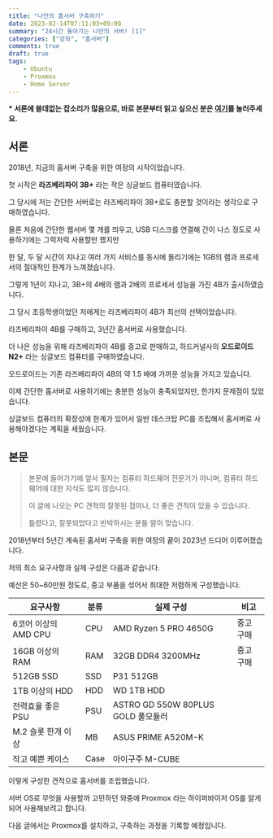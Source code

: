 ```yaml
---
title: "나만의 홈서버 구축하기"
date: 2023-02-14T07:11:03+09:00
summary: "24시간 돌아가는 나만의 서버! [1]"
categories: ["강좌", "홈서버"]
comments: true
draft: true
tags:
    - Ubuntu
    - Proxmox
    - Home Server
---
```


**\* 서론에 쓸데없는 잡소리가 많음으로, 바로 본문부터 읽고 싶으신 분은 [여기](#본문)를 눌러주세요.**

## 서론

2018년, 지금의 홈서버 구축을 위한 여정의 시작이었습니다.

첫 시작은 **라즈베리파이 3B+** 라는 작은 싱글보드 컴퓨터였습니다.

그 당시에 저는 간단한 서버로는 라즈베리파이 3B+로도 충분할 것이라는 생각으로 구매하였습니다.

물론 처음에 간단한 웹서버 몇 개를 띄우고, USB 디스크를 연결해 간이 나스 정도로 사용하기에는 그럭저럭 사용할만 했지만

한 달, 두 달 시간이 지나고 여러 가지 서비스를 동시에 돌리기에는 1GB의 램과 프로세서의 절대적인 한계가 느껴졌습니다.

그렇게 1년이 지나고, 3B+의 4배의 램과 2배의 프로세서 성능을 가진 4B가 출시하였습니다.

그 당시 초등학생이었던 저에게는 라즈베리파이 4B가 최선의 선택이었습니다.

라즈베리파이 4B를 구매하고, 3년간 홈서버로 사용했습니다.

더 나은 성능을 위해 라즈베리파이 4B를 중고로 판매하고, 하드커널사의 **오드로이드 N2+** 라는 싱글보드 컴퓨터를 구매하였습니다.

오드로이드는 기존 라즈베리파이 4B의 약 1.5 배에 가까운 성능을 가지고 있습니다.

이제 간단한 홈서버로 사용하기에는 충분한 성능이 충족되었지만, 한가지 문제점이 있었습니다.

싱글보드 컴퓨터의 확장성에 한계가 있어서 일반 데스크탑 PC를 조립해서 홈서버로 사용해야겠다는 계획을 세웠습니다.

## 본문

> 본문에 들어가기에 앞서 필자는 컴퓨터 하드웨어 전문가가 아니며, 컴퓨터 하드웨어에 대한 지식도 많지 않습니다.
>
> 이 글에 나오는 PC 견적의 잘못된 점이나, 더 좋은 견적이 있을 수 있습니다.
>
> 틀렸다고, 잘못되었다고 반박하시는 분들 말이 맞습니다.

2018년부터 5년간 계속된 홈서버 구축을 위한 여정의 끝이 2023년 드디어 이루어졌습니다.

저의 최소 요구사항과 실제 구성은 다음과 같습니다.

예산은 50~60만원 정도로, 중고 부품을 섞어서 최대한 저렴하게 구성했습니다.

| 요구사항             | 분류 | 실제 구성                          | 비고      |
| -------------------- | ---- | ---------------------------------- | --------- |
| 6코어 이상의 AMD CPU | CPU  | AMD Ryzen 5 PRO 4650G              | 중고 구매 |
| 16GB 이상의 RAM      | RAM  | 32GB DDR4 3200MHz                  | 중고 구매 |
| 512GB SSD            | SSD  | P31 512GB                          |           |
| 1TB 이상의 HDD       | HDD  | WD 1TB HDD                         |           |
| 전력효율 좋은 PSU    | PSU  | ASTRO GD 550W 80PLUS GOLD 풀모듈러 |           |
| M.2 슬롯 한개 이상   | MB   | ASUS PRIME A520M-K                 |           |
| 작고 예쁜 케이스     | Case | 아이구주 M-CUBE                    |           |

이렇게 구성한 견적으로 홈서버를 조립했습니다.

서버 OS로 무엇을 사용할까 고민하던 와중에 Proxmox 라는 하이퍼바이저 OS를 알게 되어 사용해보려고 합니다.

다음 글에서는 Proxmox를 설치하고, 구축하는 과정을 기록할 예정입니다.
